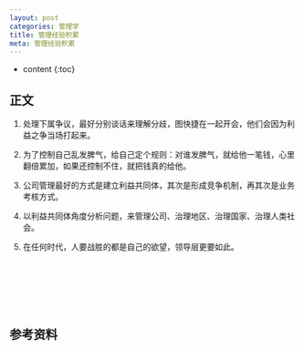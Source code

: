 ```yaml
---
layout: post
categories: 管理学
title: 管理经验积累
meta: 管理经验积累
---
```

* content
{:toc}

## 正文

1. 处理下属争议，最好分别谈话来理解分歧，图快捷在一起开会，他们会因为利益之争当场打起来。

2. 为了控制自己乱发脾气，给自己定个规则：对谁发脾气，就给他一笔钱，心里翻倍累加，如果还控制不住，就把钱真的给他。

3. 公司管理最好的方式是建立利益共同体，其次是形成竞争机制，再其次是业务考核方式。

4. 以利益共同体角度分析问题，来管理公司、治理地区、治理国家、治理人类社会。

5. 在任何时代，人要战胜的都是自己的欲望，领导层更要如此。




<br/><br/><br/><br/><br/>
## 参考资料


